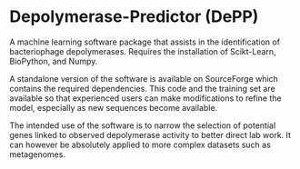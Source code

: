 # Depolymerase-Predictor (DePP)

A machine learning software package that assists in the identification of bacteriophage depolymerases. Requires the installation of Scikt-Learn, BioPython, and Numpy.

A standalone version of the software is available on SourceForge which contains the required dependencies. This code and the training set are available so that
experienced users can make modifications to refine the model, especially as new sequences become available.

The intended use of the software is to narrow the selection of potential genes linked to observed depolymerase activity to better direct lab work. It can however
be absolutely applied to more complex datasets such as metagenomes. 
